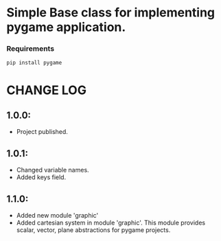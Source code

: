 # Simple Base class for implementing pygame application.

### Requirements
    pip install pygame

# CHANGE LOG
## 1.0.0:
- Project published.
## 1.0.1:
- Changed variable names.
- Added keys field.
## 1.1.0:
- Added new module 'graphic'
- Added cartesian system in module 'graphic'. This module provides scalar, vector, plane abstractions for pygame projects.